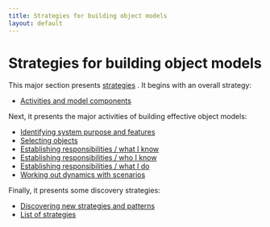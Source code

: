 ```yaml
---
title: Strategies for building object models
layout: default
---
```




# Strategies for building object models 


This major section presents [strategies](/strategy) . It begins
with an overall strategy:
*  [Activities and model components](/guiding-the-effort-with-major-activities-and-components) 


Next, it presents the major activities of building effective object models:
*  [Identifying system purpose and features](/identifying-system-purpose-and-features) 
*  [Selecting objects](/selecting-objects) 
*  [Establishing responsibilities / what I know](/establishing-responsibilities-what-i-know) 
*  [Establishing responsibilities / who I know](/establishing-responsibilities-who-i-know) 
*  [Establishing responsibilities / what I do](/establishing-responsibilities-what-i-do) 
*  [Working out dynamics with scenarios](/working-out-dynamics-with-scenarios) 


Finally, it presents some discovery strategies:
*  [Discovering new strategies and patterns](/discovering-new-strategies-and-patterns) 
*  [List of strategies](/list-of-strategies) 


